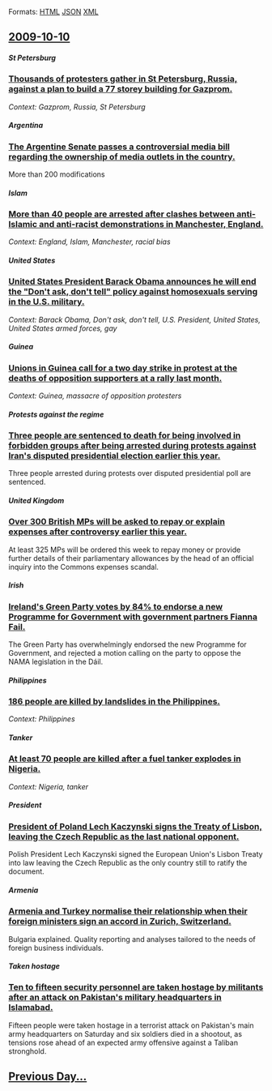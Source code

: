 
Formats: [HTML](2009/10/10/index.html)  [JSON](2009/10/10/index.json)  [XML](2009/10/10/index.xml)  

## [2009-10-10](/news/2009/10/10/index.md)

##### St Petersburg
### [ Thousands of protesters gather in St Petersburg, Russia, against a plan to build a 77 storey building for Gazprom. ](/news/2009/10/10/thousands-of-protesters-gather-in-st-petersburg-russia-against-a-plan-to-build-a-77-storey-building-for-gazprom.md)
_Context: Gazprom, Russia, St Petersburg_

##### Argentina
### [ The Argentine Senate passes a controversial media bill regarding the ownership of media outlets in the country. ](/news/2009/10/10/the-argentine-senate-passes-a-controversial-media-bill-regarding-the-ownership-of-media-outlets-in-the-country.md)
More than 200 modifications

##### Islam
### [ More than 40 people are arrested after clashes between anti-Islamic and anti-racist demonstrations in Manchester, England. ](/news/2009/10/10/more-than-40-people-are-arrested-after-clashes-between-anti-islamic-and-anti-racist-demonstrations-in-manchester-england.md)
_Context: England, Islam, Manchester, racial bias_

##### United States
### [ United States President Barack Obama announces he will end the "Don't ask, don't tell" policy against homosexuals serving in the U.S. military. ](/news/2009/10/10/united-states-president-barack-obama-announces-he-will-end-the-don-t-ask-don-t-tell-policy-against-homosexuals-serving-in-the-u-s-milit.md)
_Context: Barack Obama, Don't ask, don't tell, U.S. President, United States, United States armed forces, gay_

##### Guinea
### [ Unions in Guinea call for a two day strike in protest at the deaths of opposition supporters at a rally last month. ](/news/2009/10/10/unions-in-guinea-call-for-a-two-day-strike-in-protest-at-the-deaths-of-opposition-supporters-at-a-rally-last-month.md)
_Context: Guinea, massacre of opposition protesters_

##### Protests against the regime
### [ Three people are sentenced to death for being involved in forbidden groups after being arrested during protests against Iran's disputed presidential election earlier this year. ](/news/2009/10/10/three-people-are-sentenced-to-death-for-being-involved-in-forbidden-groups-after-being-arrested-during-protests-against-iran-s-disputed-pre.md)
Three people arrested during protests over disputed presidential poll are sentenced.

##### United Kingdom
### [ Over 300 British MPs will be asked to repay or explain expenses after controversy earlier this year. ](/news/2009/10/10/over-300-british-mps-will-be-asked-to-repay-or-explain-expenses-after-controversy-earlier-this-year.md)
At least 325 MPs will be ordered this week to repay money or provide further details of their parliamentary allowances by the head of an official inquiry into the Commons expenses scandal.

##### Irish
### [ Ireland's Green Party votes by 84% to endorse a new Programme for Government with government partners Fianna Fail.](/news/2009/10/10/ireland-s-green-party-votes-by-84-to-endorse-a-new-programme-for-government-with-government-partners-fianna-fa-il.md)
The Green Party has overwhelmingly endorsed the new Programme for Government, and rejected a motion calling on the party to oppose the NAMA legislation in the Dáil.

##### Philippines
### [ 186 people are killed by landslides in the Philippines. ](/news/2009/10/10/186-people-are-killed-by-landslides-in-the-philippines.md)
_Context: Philippines_

##### Tanker
### [ At least 70 people are killed after a fuel tanker explodes in Nigeria. ](/news/2009/10/10/at-least-70-people-are-killed-after-a-fuel-tanker-explodes-in-nigeria.md)
_Context: Nigeria, tanker_

##### President
### [ President of Poland Lech Kaczynski signs the Treaty of Lisbon, leaving the Czech Republic as the last national opponent. ](/news/2009/10/10/president-of-poland-lech-kaczyaski-signs-the-treaty-of-lisbon-leaving-the-czech-republic-as-the-last-national-opponent.md)
Polish President Lech Kaczynski signed the European Union&#39;s Lisbon Treaty into law leaving the Czech Republic as the only country still to ratify the document.

##### Armenia
### [ Armenia and Turkey normalise their relationship when their foreign ministers sign an accord in Zurich, Switzerland. ](/news/2009/10/10/armenia-and-turkey-normalise-their-relationship-when-their-foreign-ministers-sign-an-accord-in-zurich-switzerland.md)
Bulgaria explained. Quality reporting and analyses tailored to the needs of foreign business individuals.

##### Taken hostage
### [ Ten to fifteen security personnel are taken hostage by militants after an attack on Pakistan's military headquarters in Islamabad. ](/news/2009/10/10/ten-to-fifteen-security-personnel-are-taken-hostage-by-militants-after-an-attack-on-pakistan-s-military-headquarters-in-islamabad.md)
Fifteen people were taken hostage in a terrorist attack on Pakistan&#039;s main army headquarters on Saturday and six soldiers died in a shootout, as tensions rose ahead of an expected army offensive against a Taliban stronghold.

## [Previous Day...](/news/2009/10/9/index.md)


